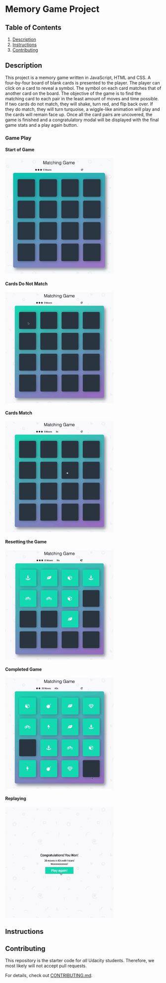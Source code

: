 # Memory Game Project

## Table of Contents

1. [Description](#description)
2. [Instructions](#instructions)
3. [Contributing](#contributing)

## Description

This project is a memory game written in JavaScript, HTML and CSS. A four-by-four board of blank cards is presented to the player. The player can click on a card to reveal a symbol.  The symbol on each card matches that of another card on the board. The objective of the game is to find the matching card to each pair in the least amount of moves and time possible. If two cards do not match, they will shake, turn red, and flip back over. If they do match, they will turn turquoise, a wiggle-like animation will play and the cards will remain face up. Once all the card pairs are uncovered, the game is finished and a congratulatory modal will be displayed with the final game stats and a play again button.

### Game Play

#### Start of Game
<img src="img/start-game.png" width = "350">

#### Cards Do Not Match
<img src="gifs/no-match-animation.gif" width = "350">

#### Cards Match
<img src="gifs/match-animation.gif" width = "350">

#### Resetting the Game
<img src="gifs/reset-game.gif" width = "350">

#### Completed Game
<img src="gifs/finished-game.gif" width = "350">

#### Replaying
<img src="gifs/play-again.gif" width = "350">


## Instructions



## Contributing

This repository is the starter code for _all_ Udacity students. Therefore, we most likely will not accept pull requests.

For details, check out [CONTRIBUTING.md](CONTRIBUTING.md).
